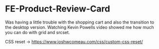# FE-Product-Review-Card

Was having a little trouble with the shopping cart and also the transition to the desktop version. Watching Kevin Powells video showed me how much you can do with grid and srcset.

CSS reset -> https://www.joshwcomeau.com/css/custom-css-reset/
